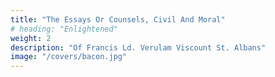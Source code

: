 ```yaml
---
title: "The Essays Or Counsels, Civil And Moral"
# heading: "Enlightened"
weight: 2
description: "Of Francis Ld. Verulam Viscount St. Albans"
image: "/covers/bacon.jpg"
---
```




